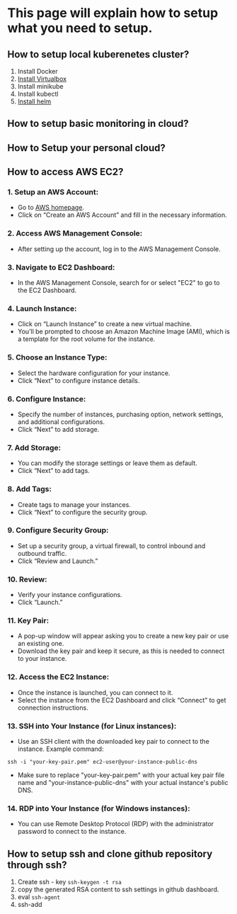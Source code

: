 # This page will explain how to setup what you need to setup.

## How to setup local kuberenetes cluster?

1. Install Docker
2. [Install Virtualbox](install_virtualbox.md)
3. Install minikube
4. Install kubectl
5. [Install helm](instal-helm.md)


## How to setup basic monitoring in cloud?

## How to Setup your personal cloud?

## How to access AWS EC2?

### 1.  Setup an AWS Account:
* Go to [AWS homepage](https://aws.amazon.com/).
* Click on “Create an AWS Account” and fill in the necessary information.

### 2. Access AWS Management Console:
* After setting up the account, log in to the AWS Management Console.

### 3. Navigate to EC2 Dashboard:
* In the AWS Management Console, search for or select "EC2" to go to the EC2 Dashboard.

### 4. Launch Instance:
* Click on “Launch Instance” to create a new virtual machine.
* You’ll be prompted to choose an Amazon Machine Image (AMI), which is a template for the root volume for the instance.

### 5. Choose an Instance Type:
* Select the hardware configuration for your instance.
* Click “Next” to configure instance details.

### 6. Configure Instance:
* Specify the number of instances, purchasing option, network settings, and additional configurations.
* Click “Next” to add storage.

### 7. Add Storage:
* You can modify the storage settings or leave them as default.
* Click “Next” to add tags.

### 8. Add Tags:
* Create tags to manage your instances.
* Click “Next” to configure the security group.

### 9. Configure Security Group:
* Set up a security group, a virtual firewall, to control inbound and outbound traffic.
* Click “Review and Launch.”

### 10. Review:
* Verify your instance configurations.
* Click “Launch.”

### 11. Key Pair:
* A pop-up window will appear asking you to create a new key pair or use an existing one.
* Download the key pair and keep it secure, as this is needed to connect to your instance.

### 12. Access the EC2 Instance:
* Once the instance is launched, you can connect to it.
* Select the instance from the EC2 Dashboard and click “Connect” to get connection instructions.

### 13. SSH into Your Instance (for Linux instances):
* Use an SSH client with the downloaded key pair to connect to the instance. Example command:
~~~
ssh -i "your-key-pair.pem" ec2-user@your-instance-public-dns
~~~
* Make sure to replace "your-key-pair.pem" with your actual key pair file name and "your-instance-public-dns" with your actual instance's public DNS.

### 14. RDP into Your Instance (for Windows instances):
* You can use Remote Desktop Protocol (RDP) with the administrator password to connect to the instance.

## How to setup ssh and clone github repository through ssh?

1. Create ssh - key
``` ssh-keygen -t rsa ```
2. copy the generated RSA content to ssh settings in github dashboard.
3. eval `ssh-agent`
4. ssh-add <your-rsa-file-name>
